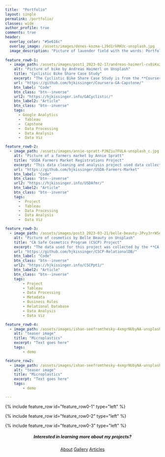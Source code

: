 ```yaml
---
title:  "Portfolio"
layout: single
permalink: /portfolio/
classes: wide
author_profile: true
comments: true
header:
  overlay_color: "#5e616c"
  overlay_image: /assets/images/denes-kozma-LJ9d1rkRKUc-unsplash.jpg
  image_description: "Picture of lavender field with the words: Portfolio. Photo by Denes Kozma on Unsplash"
  
feature_row0-1:
  - image_path: /assets/images/post1_2023-02-17/andreas-haimerl-cv8iKu2ONM-unsplash_c.jpg
    alt: "Picture of bike by Andreas Haimerl on Unsplash"
    title: "Cyclistic Bike Share Case Study"
    excerpt: "The Cyclistic Bike Share Case Study is from the **Coursera Google Analytics Capstone course**. The goal of this project was to determine factors that differentiate annual members and casual bike riders. These factors are then used to develop recommendations for a marketing campaign that aims to increase the membership conversion rate."
    url: "https://github.com/hjkissinger/Coursera-GA-Capstone/"
    btn_label: "Code"
    btn_class: "btn--inverse"
    url2: "https://hjkissinger.info/GACyclistic/"
    btn_label2: "Article"
    btn_class: "btn--inverse"    
    tags:
      - Google Analytics
      -  Tableau
      -  Capstone
      -  Data Processing
      -  Data Analysis
      -  Data Viz

feature_row0-2:
  - image_path: /assets/images/annie-spratt-PJNZiu7FULA-unsplash_c.jpg
    alt: "Picture of a farmers market by Annie Spratt"
    title: "USDA Farmers Market Registrations Project"
    excerpt: "This data cleaning and analysis project used data collected by the **USDA and Michigan State University**. The goal was to examine yearly USDA farmers market registrations in the online USDA Local Food Directories from 2020-2022. Recommendations were then developed to improve the breadth of the directory."
    url: "https://github.com/hjkissinger/USDA-Farmers-Market"
    btn_label: "Code"
    btn_class: "btn--inverse"
    url2: "https://hjkissinger.info/USDAfmr/"
    btn_label2: "Article"
    btn_class: "btn--inverse" 
    tags:
      -  Project
      -  Tableau
      -  Data Processing
      -  Data Analysis
      -  Data Viz

feature_row0-3:
  - image_path: /assets/images/post3_2023-03-21/belle-beauty-JPvy3rrWSeM-unsplash.jpg
    alt: "Picture of cosmetics by Belle Beauty on Unsplash"
    title: "CA Safe Cosmetics Program (CSCP) Project"
    excerpt: "The data used for this project was collected by the **CA Department of Public Health**. The goal of this project was to convert the CSCP spreadsheet into a relational database for downstream analysis. This project was a three part article series: **Part I** discusses the creation of business rules and an entity relationship diagram for the CSCP dataset. **Part II** focuses on building the relational database. **Part III (coming soon)** discusses key insights and visualizations derived from the CSCP dataset."
    url: "https://github.com/hjkissinger/CSCP-RelationalDB/"
    btn_label: "Code"
    btn_class: "btn--inverse"
    url2: "https://hjkissinger.info/CSCPpt1/"
    btn_label2: "Article"
    btn_class: "btn--inverse" 
    tags:
        - Project
        - Tableau
        - Data Processing
        - Metadata
        - Business Rules
        - Relational Database
        - Data Analysis
        - Data Viz

feature_row0-4:
  - image_path: /assets/images/ishan-seefromthesky-4xmgrNUbyNA-unsplash_teaser.jpg
    alt: "teaser image"
    title: "Microplastics"
    excerpt: "Text goes here"
    tags:
        - demo

feature_row2:
  - image_path: /assets/images/ishan-seefromthesky-4xmgrNUbyNA-unsplash_teaser.jpg
    alt: "teaser image"
    title: "Microplastics"
    excerpt: "Text goes here"
    tags:
        - demo

---
```



{% include feature_row id="feature_row0-1" type="left" %}
<a name="Google Analytics Capstone- Cyclistic Bike Share"></a>

{% include feature_row id="feature_row0-2" type="left" %}
<a name="USDA Farmers Market Registrations Post-Pandemic, Transitioning to Online Directories"></a>

{% include feature_row id="feature_row0-3" type="left" %}
<a name="CA Safe Cosmetics Program (CSCP) Project"></a>

<h5 style="text-align: center;">Interested in learning more about my projects?</h5>
<center><a href="https://hjkissinger.github.io/about/" class="btn btn--inverse .btn--x-large">About</a>
<a href="https://hjkissinger.github.io/gallery/" class="btn btn--inverse .btn--x-large" >Gallery</a>
<a href="https://hjkissinger.github.io/articles" class="btn btn--inverse .btn--x-large">Articles</a></center>

